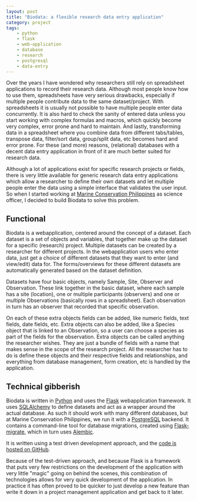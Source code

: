 ```yaml
---
layout: post
title: "Biodata: a flexible research data entry application"
category: project
tags: 
    - python
    - flask
    - web-application
    - database
    - research
    - postgresql
    - data-entry
---
```

Over the years I have wondered why researchers still rely on spreadsheet applications to record their research data. Although most people know how to use them, spreadsheets have very serious drawbacks, especially if multiple people contribute data to the same dataset/project. With spreadsheets it is usually not possible to have multiple people enter data concurrently. It is also hard to check the sanity of entered data unless you start working with complex formulas and macros, which quickly become very complex, error prone and hard to maintain. And lastly, transforming data in a spreadsheet where you combine data from different tabs/tables, transpose data, filter/sort data, group/split data, etc becomes hard and error prone. For these (and more) reasons, (relational) databases with a decent data entry application in front of it are much better suited for research data.

Although a lot of applications exist for specific research projects or fields, there is very little available for generic research data entry applications which allow a researcher to define their own datasets and let multiple people enter the data using a simple interface that validates the user input. So when I started working at [Marine Conservation Philippines](http://www.marineconservationphilippines.org) as science officer, I decided to build Biodata to solve this problem.

## Functional ##
Biodata is a webapplication, centered around the concept of a dataset. Each dataset is a set of objects and variables, that together make up the dataset for a specific (research) project. Multiple datasets can be created by a researcher for different projects. In the webapplication users who enter data, just get a choice of different datasets that they want to enter (and view/edit) data for. The forms/overviews for these different datasets are automatically generated based on the dataset definition.

Datasets have four basic objects, namely Sample, Site, Observer and Observation. These link together in the basic dataset, where each sample has a site (location), one or multiple participants (observers) and one or multiple Observations (basically rows in a spreadsheet). Each observation in turn has an observer that recorded that specific observation. 

On each of these extra objects fields can be added, like numeric fields, text fields, date fields, etc. Extra objects can also be added, like a Species object that is linked to an Observation, so a user can choose a species as part of the fields for the observation. Extra objects can be called anything the researcher wishes. They are just a bundle of fields with a name that makes sense in the scope of the research project. All the researcher has to do is define these objects and their respective fields and relationships, and everything from database management, form creation, etc is handled by the application.

## Technical gibberish ##
Biodata is written in [Python](http://www.python.org) and uses the [Flask](http://flask.pocoo.org) webapplication framework. It uses [SQLAlchemy](http://www.sqlalchemy.org) to define datasets and act as a wrapper around the actual database. As such it should work with many different databases, but at Marine Conservation Philippines, we run it with a [PostgreSQL](http://www.postgresql.org) backend. It contains a command-line tool for database migrations, created using [Flask-migrate](https://flask-migrate.readthedocs.org/), which in turn uses [Alembic](https://alembic.readthedocs.org/).

It is written using a test driven development approach, and the [code is hosted on GitHub](http://github.com/dolfandringa/biodata).

Because of the test-driven approach, and because Flask is a framework that puts very few restrictions on the development of the application with very little "magic" going on behind the scenes, this combination of technologies allows for very quick development of the application. In practice it has often proved to be quicker to just develop a new feature than write it down in a project management application and get back to it later.
